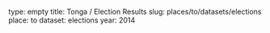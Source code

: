 type: empty
title: Tonga / Election Results
slug: places/to/datasets/elections
place: to
dataset: elections
year: 2014

